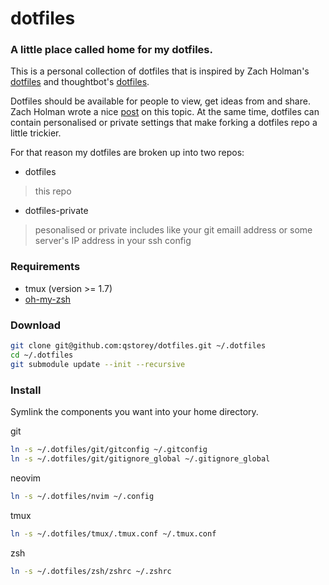 # dotfiles

### A little place called home for my dotfiles.

This is a personal collection of dotfiles that is inspired by Zach Holman's
[dotfiles](https://github.com/holman/dotfiles) and thoughtbot's [dotfiles](https://github.com/thoughtbot/dotfiles).

Dotfiles should be available for people to view, get ideas from and share.
Zach Holman wrote a nice
[post](https://zachholman.com/2010/08/dotfiles-are-meant-to-be-forked/) on this
topic. At the same time, dotfiles can contain personalised or private settings
that make forking a dotfiles repo a little trickier.

For that reason my dotfiles are broken up into two repos:
- dotfiles
> this repo

- dotfiles-private
> pesonalised or private includes like your git emaill address
  or some server's IP address in your ssh config

### Requirements

- tmux (version >= 1.7)
- [oh-my-zsh](http://ohmyz.sh)

### Download

```sh
git clone git@github.com:qstorey/dotfiles.git ~/.dotfiles
cd ~/.dotfiles
git submodule update --init --recursive
```

### Install

Symlink the components you want into your home directory.

git
```sh
ln -s ~/.dotfiles/git/gitconfig ~/.gitconfig
ln -s ~/.dotfiles/git/gitignore_global ~/.gitignore_global
```

neovim
```sh
ln -s ~/.dotfiles/nvim ~/.config
```

tmux
```sh
ln -s ~/.dotfiles/tmux/.tmux.conf ~/.tmux.conf
```

zsh
```sh
ln -s ~/.dotfiles/zsh/zshrc ~/.zshrc
```
